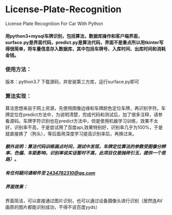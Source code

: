 # License-Plate-Recognition
License Plate Recognition For Car With Python

#### 用python3+mysql车牌识别，包括算法，数据库操作和客户端界面，surface.py是界面代码，predict.py是算法代码，界面不是重点所以用tkinter写得很简单，将车量信息存入数据库，其中包括车牌号、入库时间、出库时间和消耗金钱。

### 使用方法：
版本：python3.7
下载源码，并安装第三方库，运行surface.py即可

### 算法实现：
算法思想来自于网上资源，先使用图像边缘和车牌颜色定位车牌，再识别字符。车牌定位在predict方法中，为说明清楚，完成代码和测试后，加了很多注释，请参看源码。车牌字符识别也在predict方法中，但是使用机器学习训练，效果不太好，识别率不高，于是尝试用了百度api,效果特别好，识别率几乎为100%，于是就直接换了（狗头），等后面用深度学习提高识别率后，再换过来。

##### 额外说明：算法代码训练画点时间，测试中发现，车牌定位算法的参数受图像分辨率、色偏、车距影响，识别率说实话暂时不高，此项目仅是抛砖引玉，提供一个思路）。
##### 有任何疑问请邮件至 2434782310@qq.com

##### 界面效果：
界面简洁，可以直接通过图片识别，也可以通过设备摄像头进行识别（居然连AV画质的图片都能识别成功，不得不说百度yyds）
